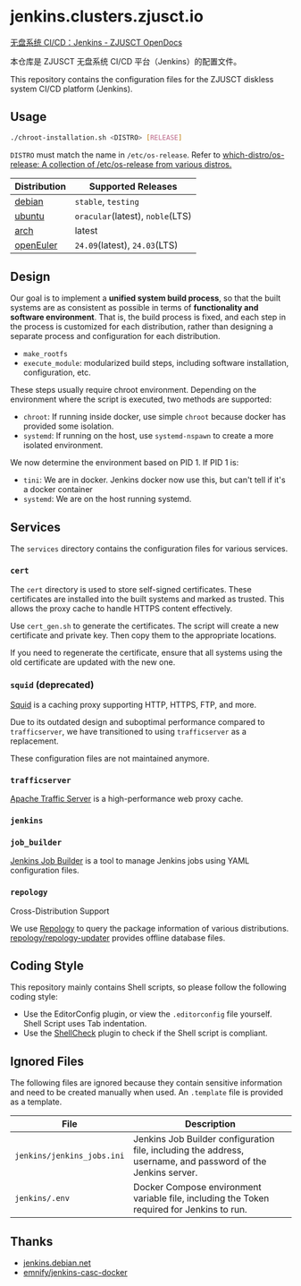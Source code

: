 # jenkins.clusters.zjusct.io

[无盘系统 CI/CD：Jenkins - ZJUSCT OpenDocs](https://zjusct.pages.zjusct.io/opendocs/operation/system/diskless/auto/)

本仓库是 ZJUSCT 无盘系统 CI/CD 平台（Jenkins）的配置文件。

This repository contains the configuration files for the ZJUSCT diskless system CI/CD platform (Jenkins).

## Usage

```bash
./chroot-installation.sh <DISTRO> [RELEASE]
```

`DISTRO` must match the name in `/etc/os-release`. Refer to [which-distro/os-release: A collection of /etc/os-release from various distros.](https://github.com/which-distro/os-release)

| Distribution | Supported Releases |
| ------------ | ------------------- |
| [debian](https://www.debian.org/releases/) | `stable`, `testing` |
| [ubuntu](https://releases.ubuntu.com/) | `oracular`(latest), `noble`(LTS) |
| [arch](https://archlinux.org/download/) | latest |
| [openEuler](https://openeuler.org/en/download.html) | `24.09`(latest), `24.03`(LTS) |

## Design

Our goal is to implement a **unified system build process**, so that the built systems are as consistent as possible in terms of **functionality and software environment**. That is, the build process is fixed, and each step in the process is customized for each distribution, rather than designing a separate process and configuration for each distribution.

- `make_rootfs`
- `execute_module`: modularized build steps, including software installation, configuration, etc.

These steps usually require chroot environment. Depending on the environment where the script is executed, two methods are supported:

- `chroot`: If running inside docker, use simple `chroot` because docker has provided some isolation.
- `systemd`: If running on the host, use `systemd-nspawn` to create a more isolated environment.

We now determine the environment based on PID 1. If PID 1 is:

- `tini`: We are in docker. Jenkins docker now use this, but can't tell if it's a docker container
- `systemd`: We are on the host running systemd.

## Services

The `services` directory contains the configuration files for various services.

### `cert`

The `cert` directory is used to store self-signed certificates. These certificates are installed into the built systems and marked as trusted. This allows the proxy cache to handle HTTPS content effectively.

Use `cert_gen.sh` to generate the certificates. The script will create a new certificate and private key. Then copy them to the appropriate locations.

If you need to regenerate the certificate, ensure that all systems using the old certificate are updated with the new one.

### `squid` (deprecated)

[Squid](http://www.squid-cache.org/) is a caching proxy supporting HTTP, HTTPS, FTP, and more. 

Due to its outdated design and suboptimal performance compared to `trafficserver`, we have transitioned to using `trafficserver` as a replacement.

These configuration files are not maintained anymore.

### `trafficserver`

[Apache Traffic Server](https://trafficserver.apache.org/) is a high-performance web proxy cache.

### `jenkins`

### `job_builder`

[Jenkins Job Builder](https://jenkins-job-builder.readthedocs.io/en/latest/) is a tool to manage Jenkins jobs using YAML configuration files.

### `repology`

Cross-Distribution Support

We use [Repology](https://repology.org/) to query the package information of various distributions. [repology/repology-updater](https://github.com/repology/repology-updater) provides offline database files.

## Coding Style

This repository mainly contains Shell scripts, so please follow the following coding style:

- Use the EditorConfig plugin, or view the `.editorconfig` file yourself. Shell Script uses Tab indentation.
- Use the [ShellCheck](https://marketplace.visualstudio.com/items?itemName=timonwong.shellcheck) plugin to check if the Shell script is compliant.

## Ignored Files

The following files are ignored because they contain sensitive information and need to be created manually when used. An `.template` file is provided as a template.

| File | Description |
| ---- | ----------- |
| `jenkins/jenkins_jobs.ini` | Jenkins Job Builder configuration file, including the address, username, and password of the Jenkins server. |
| `jenkins/.env` | Docker Compose environment variable file, including the Token required for Jenkins to run. |

## Thanks

- [jenkins.debian.net](https://salsa.debian.org/qa/jenkins.debian.net)
- [emnify/jenkins-casc-docker](https://github.com/emnify/jenkins-casc-docker)
